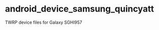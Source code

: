 android_device_samsung_quincyatt
================================

TWRP device files for Galaxy SGHI957
